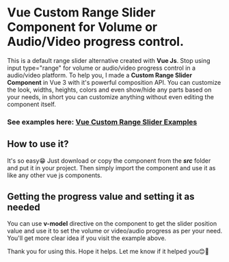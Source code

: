 # Vue Custom Range Slider Component for Volume or Audio/Video progress control.
This is a default range slider alternative created with **Vue Js**. Stop using input type="range" for volume or audio/video progress control in a audio/video platform. 
To help you, I made a **Custom Range Slider Component** in Vue 3 with 
it's powerful composition API. You can customize the look, widths, heights, colors and even show/hide any parts based on your needs, in short you can customize anything
without even editing the component itself.

### See examples here: [Vue Custom Range Slider Examples](https://stackblitz.com/edit/vue-custom-range-slider-example)

## How to use it?

It's so easy😁 Just download or copy the component from the ***src*** folder and put it in your project. Then simply import the component and use it as like any other vue js components. 

## Getting the progress value and setting it as needed

You can use **v-model** directive on the component
to get the slider position value and use it to set the volume or video/audio progress as per your need. You'll get more clear idea if you visit the example above.


Thank you for using this. Hope it helps. Let me know if it helped you😊💖

